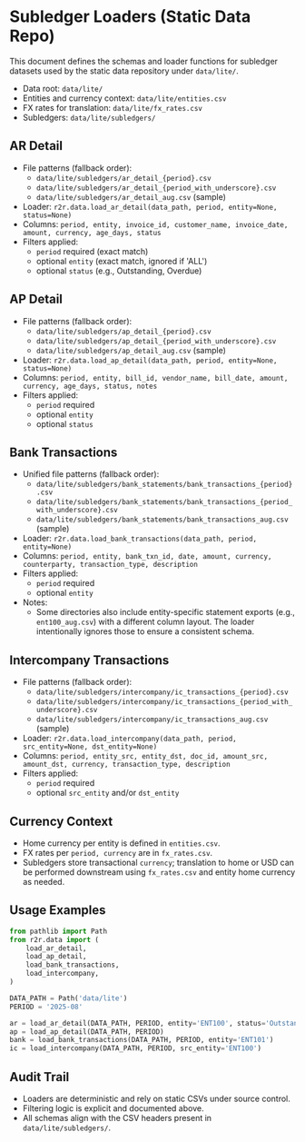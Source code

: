 # Subledger Loaders (Static Data Repo)

This document defines the schemas and loader functions for subledger datasets used by the static data repository under `data/lite/`.

- Data root: `data/lite/`
- Entities and currency context: `data/lite/entities.csv`
- FX rates for translation: `data/lite/fx_rates.csv`
- Subledgers: `data/lite/subledgers/`

## AR Detail
- File patterns (fallback order):
  - `data/lite/subledgers/ar_detail_{period}.csv`
  - `data/lite/subledgers/ar_detail_{period_with_underscore}.csv`
  - `data/lite/subledgers/ar_detail_aug.csv` (sample)
- Loader: `r2r.data.load_ar_detail(data_path, period, entity=None, status=None)`
- Columns: `period, entity, invoice_id, customer_name, invoice_date, amount, currency, age_days, status`
- Filters applied:
  - `period` required (exact match)
  - optional `entity` (exact match, ignored if 'ALL')
  - optional `status` (e.g., Outstanding, Overdue)

## AP Detail
- File patterns (fallback order):
  - `data/lite/subledgers/ap_detail_{period}.csv`
  - `data/lite/subledgers/ap_detail_{period_with_underscore}.csv`
  - `data/lite/subledgers/ap_detail_aug.csv` (sample)
- Loader: `r2r.data.load_ap_detail(data_path, period, entity=None, status=None)`
- Columns: `period, entity, bill_id, vendor_name, bill_date, amount, currency, age_days, status, notes`
- Filters applied:
  - `period` required
  - optional `entity`
  - optional `status`

## Bank Transactions
- Unified file patterns (fallback order):
  - `data/lite/subledgers/bank_statements/bank_transactions_{period}.csv`
  - `data/lite/subledgers/bank_statements/bank_transactions_{period_with_underscore}.csv`
  - `data/lite/subledgers/bank_statements/bank_transactions_aug.csv` (sample)
- Loader: `r2r.data.load_bank_transactions(data_path, period, entity=None)`
- Columns: `period, entity, bank_txn_id, date, amount, currency, counterparty, transaction_type, description`
- Filters applied:
  - `period` required
  - optional `entity`
- Notes:
  - Some directories also include entity-specific statement exports (e.g., `ent100_aug.csv`) with a different column layout. The loader intentionally ignores those to ensure a consistent schema.

## Intercompany Transactions
- File patterns (fallback order):
  - `data/lite/subledgers/intercompany/ic_transactions_{period}.csv`
  - `data/lite/subledgers/intercompany/ic_transactions_{period_with_underscore}.csv`
  - `data/lite/subledgers/intercompany/ic_transactions_aug.csv` (sample)
- Loader: `r2r.data.load_intercompany(data_path, period, src_entity=None, dst_entity=None)`
- Columns: `period, entity_src, entity_dst, doc_id, amount_src, amount_dst, currency, transaction_type, description`
- Filters applied:
  - `period` required
  - optional `src_entity` and/or `dst_entity`

## Currency Context
- Home currency per entity is defined in `entities.csv`.
- FX rates per `period, currency` are in `fx_rates.csv`.
- Subledgers store transactional `currency`; translation to home or USD can be performed downstream using `fx_rates.csv` and entity home currency as needed.

## Usage Examples
```python
from pathlib import Path
from r2r.data import (
    load_ar_detail,
    load_ap_detail,
    load_bank_transactions,
    load_intercompany,
)

DATA_PATH = Path('data/lite')
PERIOD = '2025-08'

ar = load_ar_detail(DATA_PATH, PERIOD, entity='ENT100', status='Outstanding')
ap = load_ap_detail(DATA_PATH, PERIOD)
bank = load_bank_transactions(DATA_PATH, PERIOD, entity='ENT101')
ic = load_intercompany(DATA_PATH, PERIOD, src_entity='ENT100')
```

## Audit Trail
- Loaders are deterministic and rely on static CSVs under source control.
- Filtering logic is explicit and documented above.
- All schemas align with the CSV headers present in `data/lite/subledgers/`.
